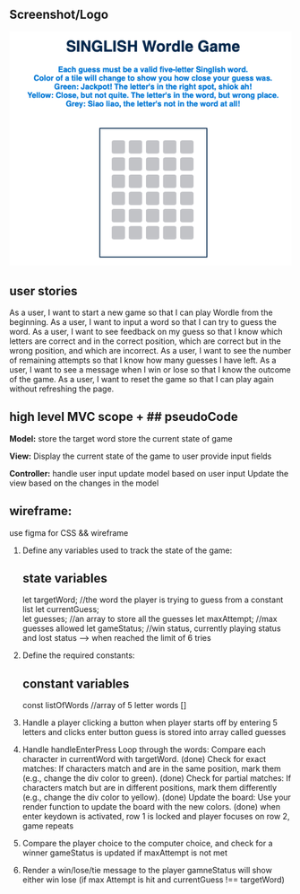 ## Screenshot/Logo 
![alt text](image.png)








## user stories

As a user, I want to start a new game so that I can play Wordle from the beginning.
As a user, I want to input a word so that I can try to guess the word.
As a user, I want to see feedback on my guess so that I know which letters are correct and in the correct position, which are correct but in the wrong position, and which are incorrect.
As a user, I want to see the number of remaining attempts so that I know how many guesses I have left.
As a user, I want to see a message when I win or lose so that I know the outcome of the game.
As a user, I want to reset the game so that I can play again without refreshing the page.


## high level MVC scope + ## pseudoCode

**Model:**
store the target word
store the current state of game 

**View:**
Display the current state of the game to user
provide input fields

**Controller:**
handle user input
update model based on user input
Update the view based on the changes in the model

## wireframe:

use figma for CSS && wireframe

1. Define any variables used to track the state of the game:

   ## state variables

   let targetWord; //the word the player is trying to guess from a constant list
   let currentGuess;  
    let guesses; //an array to store all the guesses
   let maxAttempt; //max guesses allowed
   let gameStatus; //win status, currently playing status and lost status --> when reached the limit of 6 tries

2. Define the required constants:

   ## constant variables

   const listOfWords //array of 5 letter words []

3. Handle a player clicking a button
   when player starts off by entering 5 letters and clicks enter button
   guess is stored into array called guesses

4. Handle handleEnterPress 
      Loop through the words: Compare each character in currentWord with targetWord.  (done)
      Check for exact matches: If characters match and are in the same position, mark them (e.g., change the div color to green). (done)
      Check for partial matches: If characters match but are in different positions, mark them differently (e.g., change the div color to yellow). (done)
      Update the board: Use your render function to update the board with the new colors. (done)
      when enter keydown is activated, row 1 is locked and player focuses on row 2, game repeats 


5. Compare the player choice to the computer choice, and check for a winner
   gameStatus is updated if maxAttempt is not met

6. Render a win/lose/tie message to the player
   gamneStatus will show either win lose (if max Attempt is hit and currentGuess !== targetWord)

